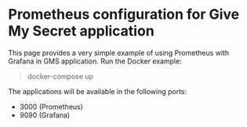 # Prometheus configuration for Give My Secret application

This page provides a very simple example of using Prometheus with Grafana in GMS application. Run the Docker example:

> docker-compose up



The applications will be available in the following ports:

- 3000 (Prometheus)
- 9090 (Grafana)
